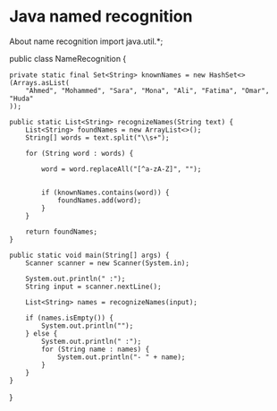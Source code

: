 # Java named recognition 
About name recognition 
import java.util.*;

public class NameRecognition {

    
    private static final Set<String> knownNames = new HashSet<>(Arrays.asList(
        "Ahmed", "Mohammed", "Sara", "Mona", "Ali", "Fatima", "Omar", "Huda"
    ));

    public static List<String> recognizeNames(String text) {
        List<String> foundNames = new ArrayList<>();
        String[] words = text.split("\\s+");

        for (String word : words) {
           
            word = word.replaceAll("[^a-zA-Z]", "");

            
            if (knownNames.contains(word)) {
                foundNames.add(word);
            }
        }

        return foundNames;
    }

    public static void main(String[] args) {
        Scanner scanner = new Scanner(System.in);

        System.out.println(" :");
        String input = scanner.nextLine();

        List<String> names = recognizeNames(input);

        if (names.isEmpty()) {
            System.out.println("");
        } else {
            System.out.println(" :");
            for (String name : names) {
                System.out.println("- " + name);
            }
        }
    }
}